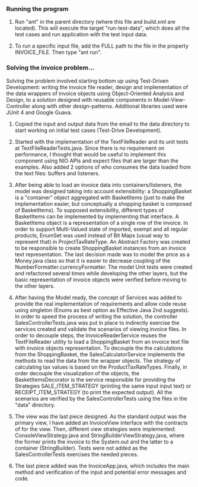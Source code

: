 ### Running the program

1. Run "ant" in the parent directory (where this file and build.xml are located).
This will execute the target "run-test-data", which does all the test cases and run 
application with the test input data.

2. To run a specific input file, add the FULL path to the file in the property
INVOICE_FILE. Then type "ant run".

### Solving the invoice problem...

Solving the problem involved starting bottom up using Test-Driven Development:
writing the invoice file reader, design and implementation of the data wrappers
of invoice objects using Object-Oriented Analysis and Design, to a solution 
designed with reusable components in Model-View-Controller along with other
design-patterns. Additional libraries used were JUnit 4 and Google Guava.

1. Copied the input and output data from the email to the data directory to
start working on initial test cases (Test-Drive Development).

2. Started with the implementation of the TextFileReader and its unit tests
at TextFileReaderTests.java. Since there is no requirement on performance, I
thought that would be useful to implement this component using NIO APIs and
expect files that are larger than the examples. Also added 2 options of who
consumes the data loaded from the text files: buffers and listeners.

3. After being able to load an invoice data into containers/listeners, the
model was designed taking into account extensibility: a ShoppingBasket is
a "container" object aggregated with BasketItems (just to make the implementation
easier, but conceptually a shopping basket is composed of BasketItems). To
supposed extensibility, different types of BasketItems can be implemented by
implementing that interface. A BasketItems object is a representation of a
single row of the invoice. In order to support Multi-Valued state of imported,
exempt and all regular products, EnumSet was used instead of Bit Maps (usual
way to represent that) in ProjectTaxRateType. An Abstract Factory was created
to be responsible to create ShoppingBasket<BasketIntems> instances from an
invoice text representation. The last decision made was to model the price as
a Money.java class so that it is easier to decrease coupling of the 
NumberFormatter.currencyFormatter. The model Unit tests were created and
refactored several times while developing the other layers, but the basic
representation of invoice objects were verified before moving to the other
layers.

4. After having the Model ready, the concept of Services was added to provide
the real implementation of requirements and allow code reuse using singleton
(Enums as best option as Effective Java 2nd suggests). In order to speed the
process of writing the solution, the controller SalesControllerTests.java was
put in place to indirectly exercise the services created and validate the 
scenarios of viewing invoice files. In order to decouple steps, the 
InvoiceReaderService reuses the TextFileReader utility to load a 
ShoppingBasket from an invoice text file with invoice objects representation. 
To decouple the the calculations from the ShoppingBasket, the SalesCalculatorService
implements the methods to read the data from the wrapper objects. The strategy
of calculating tax values is based on the ProductTaxRateTypes. Finally, in order
decouple the visualization of the objects, the BasketItemsDecorator is the service
responsible for providing the Strategies SALE_ITEM_STRATEGY (printing the same
input input text) or RECEIPT_ITEM_STRATEGY (to print the expected output). All
the scenarios are verified by the SalesControllerTests using the files in the
"data" directory.

5. The view was the last piece designed. As the standard output was the primary
view, I have added an InvoiceView interface with the contracts of for the view.
Then, different view strategies were implemented: ConsoleViewStrategy.java and
StringBuilderViewStrategy.java, where the former prints the invoice to the
System.out and the latter to a container (StringBuilder). Tests were not added
as the SalesControllerTests exercises the needed pieces.

6. The last piece added was the InvoiceApp.java, which includes the main method
and verification of the input and potential error messages and code.
